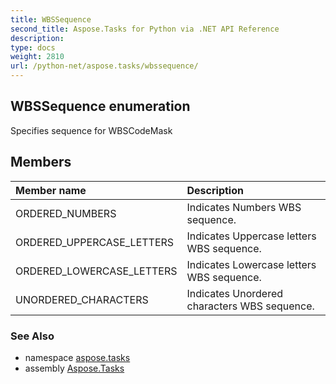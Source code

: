 ```yaml
---
title: WBSSequence
second_title: Aspose.Tasks for Python via .NET API Reference
description: 
type: docs
weight: 2810
url: /python-net/aspose.tasks/wbssequence/
---
```


## WBSSequence enumeration

Specifies sequence for WBSCodeMask

## Members
| Member name | Description |
| :- | :- |
|ORDERED_NUMBERS|Indicates Numbers WBS sequence.|
|ORDERED_UPPERCASE_LETTERS|Indicates Uppercase letters WBS sequence.|
|ORDERED_LOWERCASE_LETTERS|Indicates Lowercase letters WBS sequence.|
|UNORDERED_CHARACTERS|Indicates Unordered characters WBS sequence.|

### See Also

* namespace [aspose.tasks](/tasks/python-net/aspose.tasks/)
* assembly [Aspose.Tasks](/tasks/python-net/)

